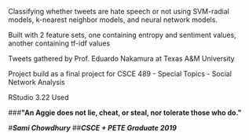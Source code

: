 Classifying whether tweets are hate speech or not using SVM-radial models, k-nearest neighbor models, and neural network models.

Built with 2 feature sets, one containing entropy and sentiment values, another containing tf-idf values

Tweets gathered by Prof. Eduardo Nakamura at Texas A&M University

Project build as a final project for CSCE 489 - Special Topics - Social Network Analysis

RStudio 3.22 Used


###**"An Aggie does not lie, cheat, or steal, nor tolerate those who do."**


#**_Sami Chowdhury_**
##**_CSCE + PETE Graduate 2019_**
